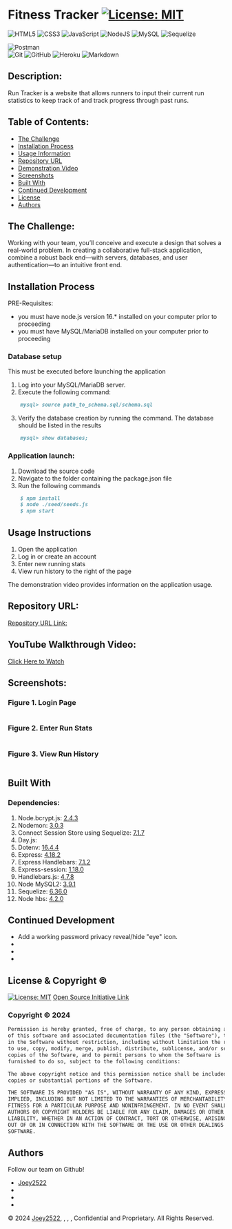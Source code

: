 # Fitness Tracker [![License: MIT](https://img.shields.io/badge/License-MIT-yellow.svg)](https://opensource.org/licenses/MIT)

![HTML5](https://img.shields.io/badge/html5-%23E34F26.svg?style=for-the-badge&logo=html5&logoColor=white)
![CSS3](https://img.shields.io/badge/css3-%231572B6.svg?style=for-the-badge&logo=css3&logoColor=white)
![JavaScript](https://img.shields.io/badge/javascript-%23323330.svg?style=for-the-badge&logo=javascript&logoColor=%23F7DF1E)
![NodeJS](https://img.shields.io/badge/node.js-6DA55F?style=for-the-badge&logo=node.js&logoColor=white)
![MySQL](https://img.shields.io/badge/mysql-%2300f.svg?style=for-the-badge&logo=mysql&logoColor=white)
![Sequelize](https://img.shields.io/badge/Sequelize-52B0E7?style=for-the-badge&logo=Sequelize&logoColor=white)

![Postman](https://img.shields.io/badge/Postman-FF6C37?style=for-the-badge&logo=postman&logoColor=white)	
![Git](https://img.shields.io/badge/git-%23F05033.svg?style=for-the-badge&logo=git&logoColor=white)
![GitHub](https://img.shields.io/badge/github-%23121011.svg?style=for-the-badge&logo=github&logoColor=white)
![Heroku](https://img.shields.io/badge/heroku-%23430098.svg?style=for-the-badge&logo=heroku&logoColor=white)
![Markdown](https://img.shields.io/badge/markdown-%23000000.svg?style=for-the-badge&logo=markdown&logoColor=white)


## Description:
Run Tracker is a website that allows runners to input their current run statistics to keep track of and track progress through past runs. 


## Table of Contents:
- [The Challenge](#The-Challenge)
- [Installation Process](#Installation-Process)
- [Usage Information](#Usage-Information)
- [Repository URL](#Repository-URL)
- [Demonstration Video](#YouTube-Walkthrough-Video)
- [Screenshots](#Screenshots)
- [Built With](#Built-With)
- [Continued Development](#Continued-Development)
- [License](#License)
- [Authors](#Authors)


## The Challenge:
Working with your team, you’ll conceive and execute a design that solves a real-world problem. In creating a collaborative full-stack application, combine a robust back end—with servers, databases, and user authentication—to an intuitive front end.


## Installation Process

PRE-Requisites: 
- you must have node.js version 16.* installed on your computer prior to proceeding
- you must have MySQL/MariaDB installed on your computer prior to proceeding

### Database setup
This must be executed before launching the application
1. Log into your MySQL/MariaDB server.
2. Execute the following command:
```md
    mysql> source path_to_schema.sql/schema.sql
```
3. Verify the database creation by running the command. The database should be listed in the results
```md
    mysql> show databases;
```

### Application launch:
1. Download the source code
2. Navigate to the folder containing the package.json file
3. Run the following commands
```md
    $ npm install
    $ node ./seed/seeds.js
    $ npm start
```


## Usage Instructions
1. Open the application
2. Log in or create an account
3. Enter new running stats
4. View run history to the right of the page

The demonstration video provides information on the application usage.


## Repository URL:
[Repository URL Link:](https://github.com/Joey2522/fitness-tracker)


## YouTube Walkthrough Video:
[Click Here to Watch](URL)

## Screenshots:
### Figure 1. Login Page
![]() 
### Figure 2. Enter Run Stats
![]()
### Figure 3. View Run History
![]()


## Built With
### Dependencies:
1. Node.bcrypt.js: [2.4.3](https://www.npmjs.com/package/bcrypt/v/2.4.3)
2. Nodemon: [3.0.3](https://www.npmjs.com/package/nodemon/v/3.0.3)
3. Connect Session Store using Sequelize: [7.1.7](https://www.npmjs.com/package/connect-session-sequelize)
4. Day.js: [](https://www.npmjs.com/package/dayjs)
5. Dotenv: [16.4.4](https://www.npmjs.com/package/dotenv)
6. Express: [4.18.2](https://www.npmjs.com/package/express/v/4.18.2)
7. Express Handlebars: [7.1.2](https://www.npmjs.com/package/express-handlebars/v/7.1.2)
8. Express-session: [1.18.0](https://www.npmjs.com/package/express-session/v/1.18.0)
9. Handlebars.js: [4.7.8](https://www.npmjs.com/package/handlebars/v/4.7.8)
10. Node MySQL2: [3.9.1](https://www.npmjs.com/package/mysql2/v/3.9.1)
11. Sequelize: [6.36.0](https://www.npmjs.com/package/sequelize/v/6.36.0)
12. Node hbs: [4.2.0](https://www.npmjs.com/package/hbs/v/4.2.0)


## Continued Development
- Add a working password privacy reveal/hide "eye" icon.
- 
- 
- 


## License & Copyright ©
[![License: MIT](https://img.shields.io/badge/License-MIT-yellow.svg)](https://opensource.org/licenses/MIT) [Open Source Initiative Link](https://opensource.org/licenses/MIT)


### Copyright © 2024
```md
Permission is hereby granted, free of charge, to any person obtaining a copy
of this software and associated documentation files (the "Software"), to deal
in the Software without restriction, including without limitation the rights
to use, copy, modify, merge, publish, distribute, sublicense, and/or sell
copies of the Software, and to permit persons to whom the Software is
furnished to do so, subject to the following conditions:

The above copyright notice and this permission notice shall be included in all
copies or substantial portions of the Software.

THE SOFTWARE IS PROVIDED "AS IS", WITHOUT WARRANTY OF ANY KIND, EXPRESS OR
IMPLIED, INCLUDING BUT NOT LIMITED TO THE WARRANTIES OF MERCHANTABILITY,
FITNESS FOR A PARTICULAR PURPOSE AND NONINFRINGEMENT. IN NO EVENT SHALL THE
AUTHORS OR COPYRIGHT HOLDERS BE LIABLE FOR ANY CLAIM, DAMAGES OR OTHER
LIABILITY, WHETHER IN AN ACTION OF CONTRACT, TORT OR OTHERWISE, ARISING FROM,
OUT OF OR IN CONNECTION WITH THE SOFTWARE OR THE USE OR OTHER DEALINGS IN THE
SOFTWARE.
```

  
## Authors
Follow our team on Github!
- [Joey2522](https://github.com/Joey2522)
- 
- 
-  


© 2024 [Joey2522](https://github.com/Joey2522), , , , Confidential and Proprietary. All Rights Reserved.



